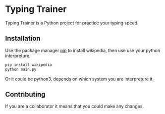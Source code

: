 # Typing Trainer
Typing Trainer is a Python project for practice your typing speed.

## Installation

Use the package manager [pip](https://pip.pypa.io/en/stable/) to install wikipedia, 
then use use your python interpreture. 

```bash
pip install wikipedia
python main.py
```
Or it could be python3, depends on which system you are interpreture it.

## Contributing
If you are a collaborator it means that you could make any changes.